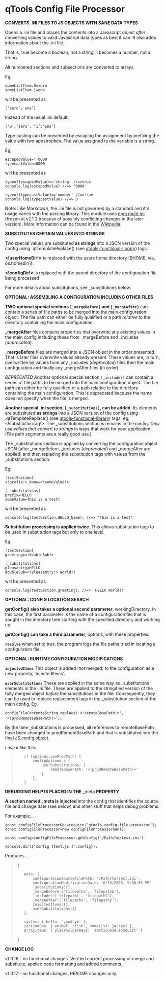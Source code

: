 # qTools Config File Processor

__CONVERTS .INI FILES TO JS OBJECTS WITH SANE DATA TYPES__

Opens a .ini file and places the contents into a Javascript object _after_ converting values to valid Javascript data types as best it can. It also adds information about the .ini file.

That is, true become a boolean, not a string. 1 becomes a number, not a string.

All numbered sections and subsections are converted to arrays.

Eg,

    someListItem.0=zero
    someListItem.1=one

will be presented as

    [‘zero’, one’]

Instead of the usual .ini default,

    {‘0’:’zero’, ‘1’:’one’}

Type casting can be prevented by escaping the assignment by prefixing the value with two apostrophes. The value assigned to the variable is a string.

Eg,

    escapedValue=''0000
    typecastValue=0000

will be presented as

    typeof(escapedValue)=='string' //=>true
    console.log(escapedValue) //=> '0000'
    
    typeof(typecastValue)=='number' //=>true
    console.log(typecastValue) //=> 0

Note: Like Markdown, the .ini file is not governed by a standard and it's usage varies with the parsing library. This module uses [npm multi-ini](https://www.npmjs.com/package/multi-ini) (frozen at v2.1.2 because of possibly conflicting changes in the later version). More information can be found in the [Wikipedia](https://en.wikipedia.org/wiki/INI_file).

__SUBSTITUTES CERTAIN VALUES INTO STRINGS__

Two special values are subsituted __as strings__ into a JSON version of the
config using .qtTemplateReplace() (see [qtools-functional-library](https://www.npmjs.com/package/qtools-functional-library)) tags.

**<!userHomeDir!>** is replaced with the users home directory ($HOME, via, os.homedir()).

**<!configDir!>** is replaced with the parent directory of the configuration file being processed

For more details about substitutions, see _substitutions below.

__OPTIONAL: ASSEMBLING A CONFIGURATION INCLUDING OTHER FILES__

**TWO optional special sections ``[_mergeBefore]`` and ``[_mergeAfter]``** can contain a series of file paths to be merged into the main configuration object. The file path can either be fully qualified or a path *relative* to the directory containing the main configuration.

**_mergeAfter** files contains properties that overwrite any existing values in the main config including those from _mergeBefore and _includes (*deprecated*).

**_mergeBefore** files are merged into a JSON object in the order presented. That is later files overwrite values already present. These values are, in turn, overwritten by values from any _includes (*deprecated*) files then the main configuration and finally any _mergeAfter files (in order).

*DEPRECATED* Another optional special section ``[_includes]`` can contain a series of file paths to be merged into the main configuration object. The file path can either be fully qualified or a path relative to the directory containing the main configuration. This is deprecated because the name does not specify when the file is merged.

**Another special .ini section, ``[_substitutions]``, can be added**. Its elements are substituted __as strings__ into a JSON version of the config using .qtTemplateReplace() (see [qtools-functional-library](https://www.npmjs.com/package/qtools-functional-library)) tags, eg, <!substitutionTag!>. The _substitutions section is remains in the config. *Only use values that convert to strings* in ways that work for your application. (File path segments are a really good use.)

The _substitutions section is applied by converting the configuration object JSON (after _mergeBefore, _includes (*deprecated*) and _mergeAfter are applied) and then replacing the substitution tags with values from the _substitutions section.

Eg,

    [testSection]
    <!prefix!>_Name=<!someValue!>
    
    [_substitutions]
    prefix=HELLO
    someValue=This is a test!

will be presented as

    console.log(testSection.HELLO_Name); //=> 'This is a test'

**Substitution processing is applied twice**. This allows substitution tags to be used in substitution tags but only to one level.

Eg,

    [testSection]
    greeting=<!doubleSub!>
    
    [_substitutions]
    pleasantry=HELLO
    doubleSub=<!pleasantry!> World!!

will be presented as

    console.log(testSection.greeting); //=> 'HELLO World!!'

__OPTIONAL: CONFIG LOCATION SEARCH__

**getConfig() also takes a optional second parameter**, workingDirectory. In this case, the first parameter is the name of a configuration file that is sought in the directory tree starting with the specified directory and working up.

**getConfig() can take a third parameter**, options, with these properties:

**`resolve`**    when set to true, the program logs the file paths tried in locating a configuration file.

__OPTIONAL: RUNTIME CONFIGURATION MODIFICATIONS__

**`injectedItems`** This object is added (*not* merged) to the configuration as a new property, 'injectedItems'.

**`userSubstitutions`** These are applied in the same way as _substitutions elements in the .ini file. These are applied to the stringified version of the fully merged object *before* the substitutions in the file. Consequently, they can be used to replace replacement tags in the _substitution section of the main config. Eg, 

`configFileContentsString.replace('<!remoteBasePath!>', '<!prodRemoteBasePath!>')`.

By the time _substitutions is processed, all references to remoteBasePath have been changed to prodRemoteBasePath and that is substituted into the final JS config object.

_I use it like this:_

>        if (options.useProdPath) {
>            configOptions = {
>                userSubstitutions: {
>                    remoteBasePath: '<!prodRemoteBasePath!>'
>                }
>            };
>        }

__DEBUGGING HELP IS PLACED IN THE__ _meta __PROPERTY__

**A section named _meta is injected** into the config that identifies the source file and change date (see below) and other stuff that helps debug problems.

For example…

    const configFileProcessorGen=require('qtools-config-file-processor');
    const configFileProcessor=new configFileProcessorGen();
    
    const config=configFileProcessor.getConfig('/Path/to/test.ini')
    
    console.dir({"config [test.js.]":config});

Produces…

>    {
> 
>        meta: {
>            configurationSourceFilePath: '/Path/to/test.ini',
>            configurationModificationDate: '6/15/2020, 5:38:55 PM'
>            _substitutions:{},
>            _mergeBefore:['filepatha', 'filepathb'],
>            _includes:['filepath1', 'filepath2'],
>            _mergeAfter:['filepathx', 'filepathy'],
>            injectedItems:{},
>            userSubstitutions:{}
>        },
>     
>        system: { hello: 'goodbye' },
>        sectionOne: { animal: 'fish', someList: [Array] },
>        arrayItems: { placeholderKey1: 'sectionOne.someList' }
> 
>    }

__CHANGE LOG__

v1.0.16 - no functional changes. Verified correct processing of merge and substitute, applied code formatting and added comments.

v1.0.17 - no functional changes. README changes only.

